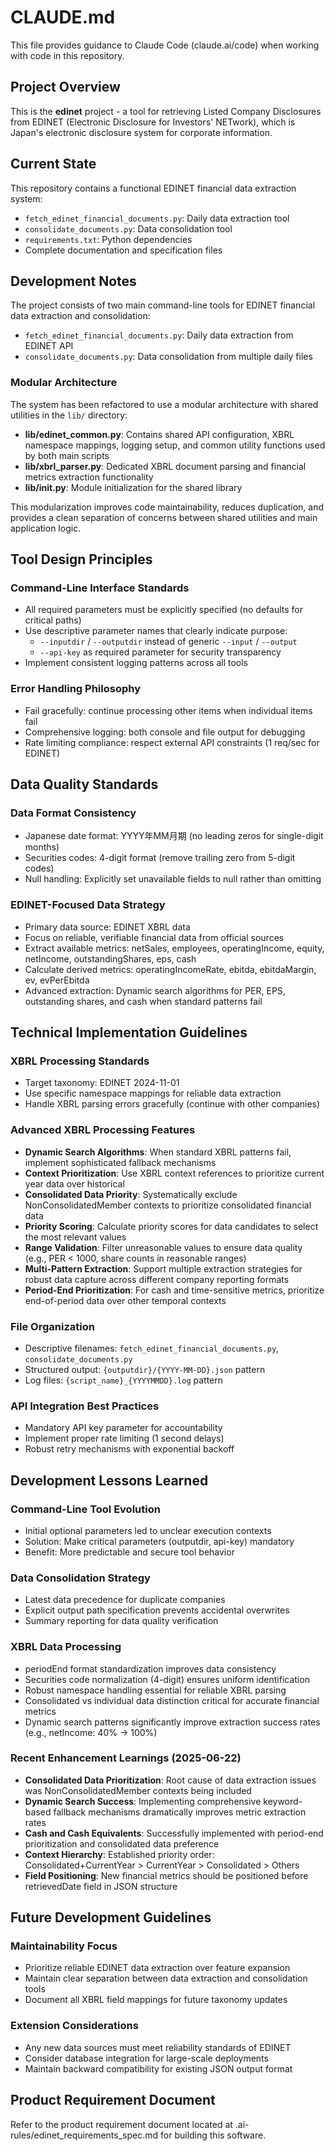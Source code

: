 # CLAUDE.md

This file provides guidance to Claude Code (claude.ai/code) when working with code in this repository.

## Project Overview

This is the **edinet** project - a tool for retrieving Listed Company Disclosures from EDINET (Electronic Disclosure for Investors' NETwork), which is Japan's electronic disclosure system for corporate information.

## Current State

This repository contains a functional EDINET financial data extraction system:
- `fetch_edinet_financial_documents.py`: Daily data extraction tool
- `consolidate_documents.py`: Data consolidation tool
- `requirements.txt`: Python dependencies
- Complete documentation and specification files

## Development Notes

The project consists of two main command-line tools for EDINET financial data extraction and consolidation:
- `fetch_edinet_financial_documents.py`: Daily data extraction from EDINET API
- `consolidate_documents.py`: Data consolidation from multiple daily files

### Modular Architecture

The system has been refactored to use a modular architecture with shared utilities in the `lib/` directory:

- **lib/edinet_common.py**: Contains shared API configuration, XBRL namespace mappings, logging setup, and common utility functions used by both main scripts
- **lib/xbrl_parser.py**: Dedicated XBRL document parsing and financial metrics extraction functionality 
- **lib/__init__.py**: Module initialization for the shared library

This modularization improves code maintainability, reduces duplication, and provides a clean separation of concerns between shared utilities and main application logic.

## Tool Design Principles

### Command-Line Interface Standards
- All required parameters must be explicitly specified (no defaults for critical paths)
- Use descriptive parameter names that clearly indicate purpose:
  - `--inputdir` / `--outputdir` instead of generic `--input` / `--output`
  - `--api-key` as required parameter for security transparency
- Implement consistent logging patterns across all tools

### Error Handling Philosophy
- Fail gracefully: continue processing other items when individual items fail
- Comprehensive logging: both console and file output for debugging
- Rate limiting compliance: respect external API constraints (1 req/sec for EDINET)

## Data Quality Standards

### Data Format Consistency
- Japanese date format: YYYY年MM月期 (no leading zeros for single-digit months)
- Securities codes: 4-digit format (remove trailing zero from 5-digit codes)
- Null handling: Explicitly set unavailable fields to null rather than omitting

### EDINET-Focused Data Strategy
- Primary data source: EDINET XBRL data
- Focus on reliable, verifiable financial data from official sources
- Extract available metrics: netSales, employees, operatingIncome, equity, netIncome, outstandingShares, eps, cash
- Calculate derived metrics: operatingIncomeRate, ebitda, ebitdaMargin, ev, evPerEbitda
- Advanced extraction: Dynamic search algorithms for PER, EPS, outstanding shares, and cash when standard patterns fail

## Technical Implementation Guidelines

### XBRL Processing Standards
- Target taxonomy: EDINET 2024-11-01
- Use specific namespace mappings for reliable data extraction
- Handle XBRL parsing errors gracefully (continue with other companies)

### Advanced XBRL Processing Features
- **Dynamic Search Algorithms**: When standard XBRL patterns fail, implement sophisticated fallback mechanisms
- **Context Prioritization**: Use XBRL context references to prioritize current year data over historical
- **Consolidated Data Priority**: Systematically exclude NonConsolidatedMember contexts to prioritize consolidated financial data
- **Priority Scoring**: Calculate priority scores for data candidates to select the most relevant values
- **Range Validation**: Filter unreasonable values to ensure data quality (e.g., PER < 1000, share counts in reasonable ranges)
- **Multi-Pattern Extraction**: Support multiple extraction strategies for robust data capture across different company reporting formats
- **Period-End Prioritization**: For cash and time-sensitive metrics, prioritize end-of-period data over other temporal contexts

### File Organization
- Descriptive filenames: `fetch_edinet_financial_documents.py`, `consolidate_documents.py`
- Structured output: `{outputdir}/{YYYY-MM-DD}.json` pattern
- Log files: `{script_name}_{YYYYMMDD}.log` pattern

### API Integration Best Practices
- Mandatory API key parameter for accountability
- Implement proper rate limiting (1 second delays)
- Robust retry mechanisms with exponential backoff

## Development Lessons Learned

### Command-Line Tool Evolution
- Initial optional parameters led to unclear execution contexts
- Solution: Make critical parameters (outputdir, api-key) mandatory
- Benefit: More predictable and secure tool behavior

### Data Consolidation Strategy
- Latest data precedence for duplicate companies
- Explicit output path specification prevents accidental overwrites
- Summary reporting for data quality verification

### XBRL Data Processing
- periodEnd format standardization improves data consistency
- Securities code normalization (4-digit) ensures uniform identification
- Robust namespace handling essential for reliable XBRL parsing
- Consolidated vs individual data distinction critical for accurate financial metrics
- Dynamic search patterns significantly improve extraction success rates (e.g., netIncome: 40% → 100%)

### Recent Enhancement Learnings (2025-06-22)
- **Consolidated Data Prioritization**: Root cause of data extraction issues was NonConsolidatedMember contexts being included
- **Dynamic Search Success**: Implementing comprehensive keyword-based fallback mechanisms dramatically improves metric extraction rates
- **Cash and Cash Equivalents**: Successfully implemented with period-end prioritization and consolidated data preference
- **Context Hierarchy**: Established priority order: Consolidated+CurrentYear > CurrentYear > Consolidated > Others
- **Field Positioning**: New financial metrics should be positioned before retrievedDate field in JSON structure

## Future Development Guidelines

### Maintainability Focus
- Prioritize reliable EDINET data extraction over feature expansion
- Maintain clear separation between data extraction and consolidation tools
- Document all XBRL field mappings for future taxonomy updates

### Extension Considerations
- Any new data sources must meet reliability standards of EDINET
- Consider database integration for large-scale deployments
- Maintain backward compatibility for existing JSON output format

## Product Requirement Document

Refer to the product requirement document located at .ai-rules/edinet_requirements_spec.md 
for building this software.

